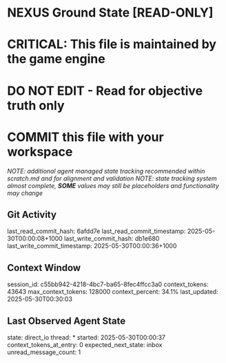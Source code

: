 # NEXUS Ground State [READ-ONLY]
# CRITICAL: This file is maintained by the game engine
# DO NOT EDIT - Read for objective truth only
# COMMIT this file with your workspace
*NOTE: additional agent managed state tracking recommended within scratch.md and for alignment and validation*
*NOTE: state tracking system almost complete, **SOME** values may still be placeholders and functionality may change*

## Git Activity
last_read_commit_hash: 6afdd7e
last_read_commit_timestamp: 2025-05-30T00:00:08+1000
last_write_commit_hash: db1e680
last_write_commit_timestamp: 2025-05-30T00:00:36+1000

## Context Window
session_id: c55bb942-4218-4bc7-ba65-8fec4ffcc3a0
context_tokens: 43643
max_context_tokens: 128000
context_percent: 34.1%
last_updated: 2025-05-30T00:30:03

## Last Observed Agent State
state: direct_io
thread: *
started: 2025-05-30T00:00:37
context_tokens_at_entry: 0
expected_next_state: inbox
unread_message_count: 1
